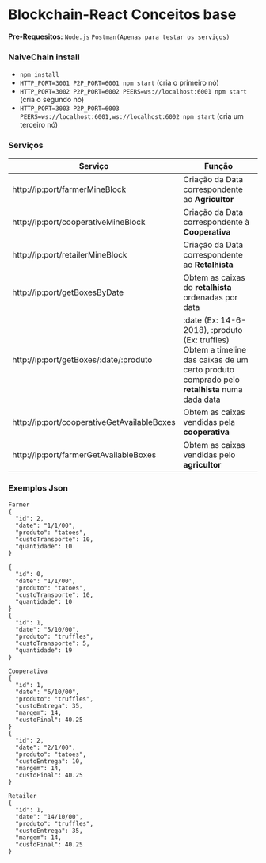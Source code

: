# Blockchain-React Conceitos base

**Pre-Requesitos:** 
`Node.js`
`Postman(Apenas para testar os serviços)`

### NaiveChain install

* `npm install`
* `HTTP_PORT=3001 P2P_PORT=6001 npm start` (cria o primeiro nó)
* `HTTP_PORT=3002 P2P_PORT=6002 PEERS=ws://localhost:6001 npm start` (cria o segundo nó)
* `HTTP_PORT=3003 P2P_PORT=6003 PEERS=ws://localhost:6001,ws://localhost:6002 npm start` (cria um terceiro nó)

### Serviços
Serviço      | Função
------------ | -------------
http://ip:port/farmerMineBlock | Criação da Data correspondente ao **Agricultor**
http://ip:port/cooperativeMineBlock | Criação da Data correspondente à **Cooperativa**
http://ip:port/retailerMineBlock | Criação da Data correspondente ao **Retalhista**
http://ip:port/getBoxesByDate | Obtem as caixas do **retalhista** ordenadas por data
http://ip:port/getBoxes/:date/:produto |  :date (Ex: 14-6-2018), :produto (Ex: truffles) Obtem a timeline das caixas de um certo produto comprado pelo **retalhista** numa dada data 
http://ip:port/cooperativeGetAvailableBoxes | Obtem as caixas vendidas pela **cooperativa**
http://ip:port/farmerGetAvailableBoxes |Obtem as caixas vendidas pelo **agricultor**

### Exemplos Json

```
Farmer
{
  "id": 2,
  "date": "1/1/00",
  "produto": "tatoes",
  "custoTransporte": 10,
  "quantidade": 10
}
 
{
  "id": 0,
  "date": "1/1/00",
  "produto": "tatoes",
  "custoTransporte": 10,
  "quantidade": 10
}
{
  "id": 1,
  "date": "5/10/00",
  "produto": "truffles",
  "custoTransporte": 5,
  "quantidade": 19
}
```
```
Cooperativa
{
  "id": 1,
  "date": "6/10/00",
  "produto": "truffles",
  "custoEntrega": 35,
  "margem": 14,
  "custoFinal": 40.25
}
{
  "id": 2,
  "date": "2/1/00",
  "produto": "tatoes",
  "custoEntrega": 10,
  "margem": 14,
  "custoFinal": 40.25
}
```
```
Retailer
{
  "id": 1,
  "date": "14/10/00",
  "produto": "truffles",
  "custoEntrega": 35,
  "margem": 14,
  "custoFinal": 40.25
}
```
